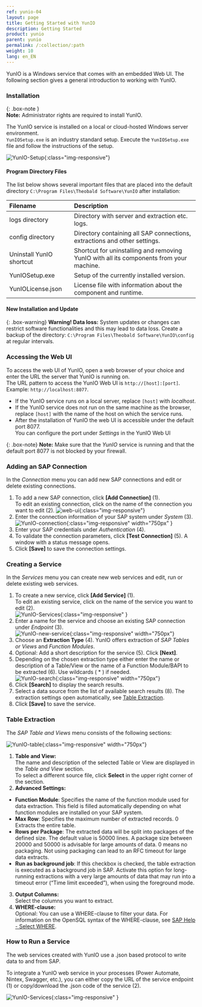 ```yaml
---
ref: yunio-04
layout: page
title: Getting Started with YunIO
description: Getting Started
product: yunio
parent: yunio
permalink: /:collection/:path
weight: 10
lang: en_EN
---
```


YunIO is a Windows service that comes with an embedded Web UI.
The following section gives a general introduction to working with YunIO. 

### Installation

{: .box-note }																   
**Note:** Administrator rights are required to install YunIO.

The YunIO service is installed on a local or cloud-hosted Windows server environment. <br>
`YunIOSetup.exe` is an industry standard setup. 
Execute the `YunIOSetup.exe` file and follow the instructions of the setup.

![YunIO-Setup](/img/content/yunio/yunio-setup.png){:class="img-responsive"}

#### Program Directory Files
The list below shows several important files that are placed into the default directory `C:\Program Files\Theobald Software\YunIO` after installation:

|Filename | Description |
|:----|:---|
| logs directory| Directory with server and extraction etc. logs.|
| config directory | Directory containing all SAP connections, extractions and other settings.|
| Uninstall YunIO shortcut| Shortcut for uninstalling and removing YunIO with all its components from your machine. |
| YunIOSetup.exe| Setup of the currently installed version.|
| YunIOLicense.json | License file with information about the component and runtime. |


#### New Installation and Update																																										   

{: .box-warning}
**Warning! Data loss:**
System updates or changes can restrict software functionalities and this may lead to data loss. 
Create a backup of the directory: `C:\Program Files\Theobald Software\YunIO\config` at regular intervals.


### Accessing the Web UI

To access the web UI of YunIO, open a web browser of your choice and enter the URL the server that YunIO is running on.<br>
The URL pattern to access the YunIO Web UI is `http://[host]:[port]`. Example: `http://localhost:8077`.<br>
- If the YunIO service runs on a local server, replace `[host]` with *localhost*.
- If the YunIO service does not run on the same machine as the browser, replace `[host]` with the name of the host on which the service runs.
- After the installation of YunIO the web UI is accessible under the default port 8077. <br>
You can configure the port under *Settings* in the YunIO Web UI

{: .box-note}
**Note:** Make sure that the *YunIO* service is running and that the default port 8077 is not blocked by your firewall.


### Adding an SAP Connection

In the *Connection* menu you can add new SAP connections and edit or delete existing connections.


1. To add a new SAP connection, click **[Add Connection]** (1).<br>
To edit an existing connection, click on the name of the connection you want to edit (2).
![web-ui](/img/content/yunio/web-ui.png){:class="img-responsive"}
2. Enter the connection information of your SAP system under *System* (3).<br>
![YunIO-connection](/img/content/yunio/yunio-connections.png){:class="img-responsive" width="750px" }
3. Enter your SAP credentials under *Authentication* (4).
4. To validate the connection parameters, click **[Test Connection]** (5). A window with a status message opens.
5. Click **[Save]** to save the connection settings. <br>


### Creating a Service

In the *Services* menu you can create new web services and edit, run or delete existing web services.

1. To create a new service, click **[Add Service]** (1).<br>
To edit an existing service, click on the name of the service you want to edit (2).<br>
![YunIO-Services](/img/content/yunio/yunio-services.png){:class="img-responsive" }
2. Enter a name for the service and choose an existing SAP connection under *Endpoint* (3).<br>
![YunIO-new-service](/img/content/yunio/create-table.png){:class="img-responsive" width="750px"}
3. Choose an **Extraction Type** (4). YunIO offers extraction of *SAP Tables or Views* and *Function Modules*. 
4. Optional: Add a short description for the service (5). Click **[Next]**.
5. Depending on the chosen extraction type either enter the name or description of a Table/View or the name of a Function Module/BAPI to be extracted (6). 
Use wildcards ( * ) if needed.<br>
![YunIO-search](/img/content/yunio/search-table.png){:class="img-responsive" width="750px"}
6. Click **[Search]** to display the search results. 
7. Select a data source from the list of available search results (8). The extraction settings open automatically, see [Table Extraction](#table-extraction).
8. Click **[Save]** to save the service.


### Table Extraction


The *SAP Table and Views* menu consists of the following sections:

![YunIO-table](/img/content/yunio/table-settings.png){:class="img-responsive" width="750px"}

1. **Table and View:**<br>
The name and description of the selected Table or View are displayed in the *Table and View* section.<br>
To select a different source file, click **Select** in the upper right corner of the section.
2. **Advanced Settings:**<br>
- **Function Module**: Specifies the name of the function module used for data extraction. This field is filled automatically depending on what function modules are installed on your SAP system.
- **Max Row**: Specifies the maximum number of extracted records. 0 Extracts the entire table.
- **Rows per Package**: The extracted data will be split into packages of the defined size. The default value is 50000 lines.
A package size between 20000 and 50000 is advisable for large amounts of data. 0 means no packaging. Not using packaging can lead to an RFC timeout for large data extracts.
- **Run as background job**: If this checkbox is checked, the table extraction is executed as a background job in SAP. 
Activate this option for long-running extractions with a very large amounts of data that may run into a timeout error (“Time limit exceeded”), when using the foreground mode.
3. **Output Columns:**<br>
Select the columns you want to extract.
4. **WHERE-clause:**<br>
Optional: You can use a WHERE-clause to filter your data. For information on the OpenSQL syntax of the WHERE-clause, see [SAP Help - Select WHERE](https://help.sap.com/doc/abapdocu_752_index_htm/7.52/en-US/abapwhere.htm?file=abapwhere.htm).

<!---
### Table Extraction


The *SAP Table and Views* menu consists of the following sections:
- [Table or View](#table-or-view)
- [Advanced Settings](#advanced-settings)
- [Output Columns](#output-columns)
- [WHERE-Clause](#where-clause)

![YunIO-table](/img/content/yunio/table-settings.png){:class="img-responsive" width="750px"}


#### Table and View (1)
The name and description of the selected Table or View is displayed in the **Table or View** section.<br>
To select a different source file, click **Select** (4) in the upper right corner of the section.

#### Advanced Settings (2)
**Max Row**<br>
Specifies the maximum number of extracted records. 0 Extracts the entire table.

**Function Module**<br>
Specifies the name of the function module used for data extraction. This field is filled automatically depending on what function modules are installed on your SAP system.
Note the necessary [authorization for SAP tables](https://kb.theobald-software.com/sap/authority-objects-sap-user-rights#table):
```
S_TABU_NAM ACTVT=03; TABLE=ENLFDIR
```

{: .box-tip }
Recommendation: The SAP standard modules for table extraction do not have pointers for table fields. In larger tables this may cause low performance and duplicates in the target environment
To ensure smooth extractions we recommend using the function module from Theobald Software [Z_THEO_READ_TABLE](https://help.theobald-software.com/en/xtract-universal/sap-customizing/custom-function-module-for-table-extraction).


**Rows per Package**<br>
The extracted data will be split into packages of the defined size. The default value is 50000 lines.
A package size between 20000 and 50000 is advisable for large amounts of data. 0 means no packaging. Not using packaging can lead to an RFC timeout for large data extracts

**Run as background job**<br>
If this checkbox is checked, the table extraction is executed as a background job in SAP. 
Activate the setting **Run as background job** for long-running extractions with a very large amounts of data that may run into a timeout error (“Time limit exceeded”), when using the foreground mode.

#### Output Columns (3)

Select the columns you want to add to the output.

#### WHERE-Clause (4)

Use a WHERE clause to filter your data.

#### Syntax Rules
- Enter a space before and after the equal sign:<br>
 **Correct:** *YEAR = '1999'* <br>
 **Wrong:** *YEAR= '1999 '*, *YEAR ='1999'* or *YEAR='1999'*

- Set floating point numbers in single quotation mark: <br>
**Correct:** *KMENG > '10.3'* <br>
**Wrong:** *KMENG > 10.3*

{: .box-note }
**Note:** The WHERE clause doesn't need any line break (return key).

- Values must have the internal SAP representation:<br>
  - The date 01.01.1999 has the internal representation 19990101 (YYYYMMDD) 
  - The year period 001.1999 has the internal representation 1999001 (YYYYPPP)
  - Numbers must contain the leading zeros, e.g., customer number 1000 has the internal representation 0000001000.
  
| Operator   |      Meaning      |  
|:---------|:------------- |
|=, EQ |  True if the content of operand1 is equal to the content of operand2|
|<>, NE | True if the content of operand1 is not equal to the content of operand2|
| <, LT | True if the content of operand1 is less than the content of operand2|
|>, GT |  True if the content of operand1 is greater than the content of operand2|
|<=, LE | True if the content of operand1 is less than or equal to the content of operand2.|
|>=, GE |  True if the content of operand1 is greater than or equal to the content of operand2|
| (NOT) LIKE | True if the value of the operand operand1 matches (does not match) the pattern in the operand operand2.|
| (NOT) BETWEEN | True if the content of the operand operand (not) lies between the values of the operands operand1 and operand2. |

Get more details on the OpenSQL syntax on the [SAP help site - Select WHERE](https://help.sap.com/doc/abapdocu_752_index_htm/7.52/en-US/abapwhere.htm?file=abapwhere.htm) 
-->

### How to Run a Service
The web services created with YunIO use a .json based protocol to write data to and from SAP.

To integrate a YunIO web service in your processes (Power Automate, Nintex, Swagger, etc.), you can either copy the URL of the service endpoint (1) or copy/download the .json code of the service (2).

![YunIO-Services](/img/content/yunio/yunio-run-services.png){:class="img-responsive" }



